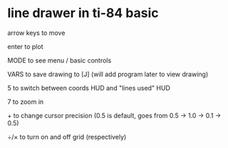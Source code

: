 # line drawer in ti-84 basic

arrow keys to move

enter to plot

MODE to see menu / basic controls

VARS to save drawing to [J] (will add program later to view drawing)

5 to switch between coords HUD and "lines used" HUD

7 to zoom in

\+ to change cursor precision (0.5 is default, goes from 0.5 -> 1.0 -> 0.1 -> 0.5)

÷/× to turn on and off grid (respectively)


